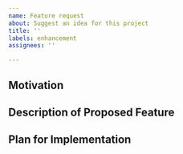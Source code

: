 ```yaml
---
name: Feature request
about: Suggest an idea for this project
title: ''
labels: enhancement
assignees: ''

---
```


<!-- For information about contributing see: https://github.com/supercollider/supercollider/wiki/Contributing-directory -->

## Motivation

## Description of Proposed Feature

## Plan for Implementation

<!-- Who will implement this? How long will it take? -->
